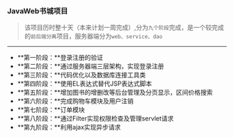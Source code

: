 ### JavaWeb书城项目
> 该项目历时整十天（本来计划一周完成）,分为`九个阶段`完成，是一个较完成的`前后端分离`项目，服务器端分为`web、service、dao `
-------
- **第一阶段：**登录注册的验证
- **第二阶段：**通过服务器端三层架构，实现登录注册
- **第三阶段：**代码优化以及数据库连接工具类
- **第四阶段：**使用EL表达式替代JSP表达式脚本
- **第五阶段：**增加图书的增删改等后台管理及分页显示，区间价格搜索
- **第六阶段：**完成购物车模块及用户注销
- **第七阶段：**订单模块
- **第八阶段：**通过Filter实现权限检查及管理servlet请求
- **第九阶段：**利用ajax实现异步请求
